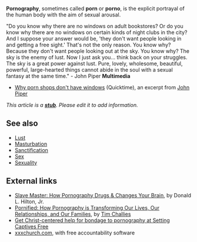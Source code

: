 **Pornography**, sometimes called **porn** or **porno**, is the
explicit portrayal of the human body with the aim of sexual
arousal.

"Do you know why there are no windows on adult bookstores? Or do
you know why there are no windows on certain kinds of night clubs
in the city? And I suppose your answer would be, 'they don't want
people looking in and getting a free sight.' That's not the only
reason. You know why? Because they don't want people looking out at
the sky. You know why? The sky is the enemy of lust. Now I just ask
you... think back on your struggles. The sky is a great power
against lust. Pure, lovely, wholesome, beautiful, powerful,
large-hearted things cannot abide in the soul with a sexual fantasy
at the same time." - John Piper
**Multimedia**

-   [Why porn shops don't have windows](http://www.desiringgod.org/ResourceLibrary/MediaPlayer/2052/AudioExcerpt/)
    (Quicktime), an excerpt from [John Piper](John_Piper "John Piper")

*This article is a **[stub](http://www.theopedia.com/Category:Theopedia_stubs "Category:Theopedia stubs")**. Please edit it to add information.*
## See also

-   [Lust](Lust "Lust")
-   [Masturbation](Masturbation "Masturbation")
-   [Sanctification](Sanctification "Sanctification")
-   [Sex](Sex "Sex")
-   [Sexuality](index.php?title=Sexuality&action=edit&redlink=1 "Sexuality (page does not exist)")

## External links

-   [Slave Master: How Pornography Drugs & Changes Your Brain](http://www.salvomag.com/new/articles/salvo13/13hilton.php),
    by Donald L. Hilton, Jr.
-   [Pornified: How Pornography is Transforming Our Lives, Our Relationships, and Our Families](http://www.challies.com/archives/001391.php),
    by [Tim Challies](Tim_Challies "Tim Challies")
-   [Get Christ-centered help for bondage to pornography at Setting Captives Free](http://www.settingcaptivesfree.com)
-   [xxxchurch.com](http://xxxchurch.com/07/), with free
    accountability software



